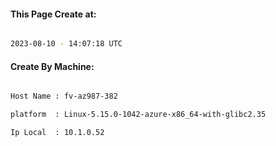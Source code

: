 
   
#### This Page Create at:

```bash

2023-08-10 - 14:07:18 UTC

```

#### Create By Machine:

```bash

Host Name : fv-az987-382

platform  : Linux-5.15.0-1042-azure-x86_64-with-glibc2.35

Ip Local  : 10.1.0.52

```

